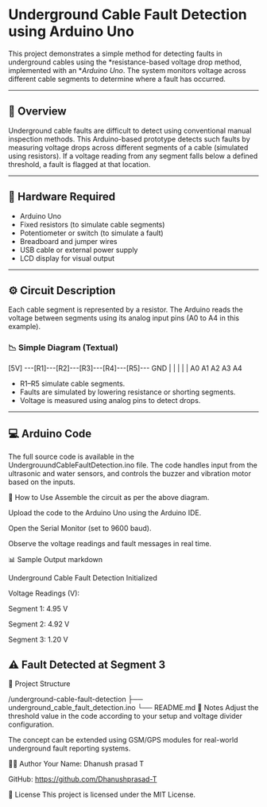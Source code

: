 # Underground Cable Fault Detection using Arduino Uno

This project demonstrates a simple method for detecting faults in underground cables using the *resistance-based voltage drop method, implemented with an **Arduino Uno*. The system monitors voltage across different cable segments to determine where a fault has occurred.

---

## 🚀 Overview

Underground cable faults are difficult to detect using conventional manual inspection methods. This Arduino-based prototype detects such faults by measuring voltage drops across different segments of a cable (simulated using resistors). If a voltage reading from any segment falls below a defined threshold, a fault is flagged at that location.

---

## 🔧 Hardware Required

- Arduino Uno
- Fixed resistors (to simulate cable segments)
- Potentiometer or switch (to simulate a fault)
- Breadboard and jumper wires
- USB cable or external power supply
- LCD display for visual output

---

## ⚙ Circuit Description

Each cable segment is represented by a resistor. The Arduino reads the voltage between segments using its analog input pins (A0 to A4 in this example).

### 📉 Simple Diagram (Textual)

[5V] ---[R1]---[R2]---[R3]---[R4]---[R5]--- GND
| | | | |
A0 A1 A2 A3 A4

- R1–R5 simulate cable segments.
- Faults are simulated by lowering resistance or shorting segments.
- Voltage is measured using analog pins to detect drops.

---

## 💻 Arduino Code

The full source code is available in the UndergrouundCableFaultDetection.ino file. The code handles input from the ultrasonic and water sensors, and controls the buzzer and vibration motor based on the inputs.

🧪 How to Use
Assemble the circuit as per the above diagram.

Upload the code to the Arduino Uno using the Arduino IDE.

Open the Serial Monitor (set to 9600 baud).

Observe the voltage readings and fault messages in real time.

📊 Sample Output
markdown

Underground Cable Fault Detection Initialized

Voltage Readings (V):

Segment 1: 4.95 V

Segment 2: 4.92 V

Segment 3: 1.20 V

⚠ Fault Detected at Segment 3
-----------------------
📁 Project Structure

/underground-cable-fault-detection
├── underground_cable_fault_detection.ino
└── README.md
📌 Notes
Adjust the threshold value in the code according to your setup and voltage divider configuration.

The concept can be extended using GSM/GPS modules for real-world underground fault reporting systems.

🧑‍💻 Author
Your Name: Dhanush prasad T

GitHub: https://github.com/Dhanushprasad-T

📄 License
This project is licensed under the MIT License.
